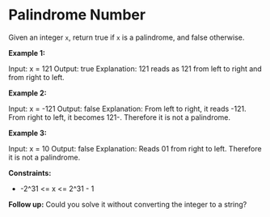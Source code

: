 # Palindrome Number

Given an integer `x`, return true if `x` is a palindrome, and false otherwise.

**Example 1:**

Input: x = 121
Output: true
Explanation: 121 reads as 121 from left to right and from right to left.

**Example 2:**

Input: x = -121
Output: false
Explanation: From left to right, it reads -121. From right to left, it becomes 121-. Therefore it is not a palindrome.

**Example 3:**

Input: x = 10
Output: false
Explanation: Reads 01 from right to left. Therefore it is not a palindrome.

**Constraints:**

- -2^31 <= x <= 2^31 - 1

**Follow up:** Could you solve it without converting the integer to a string?

